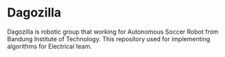 # Dagozilla
Dagozilla is robotic group that working for Autonomous Soccer Robot from Bandung Institute of Technology.
This repository used for implementing algorithms for Electrical team.
